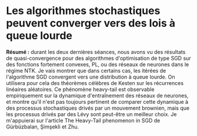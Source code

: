 # Les algorithmes stochastiques peuvent converger vers des lois à queue  lourde 

**Résumé :** durant les deux dernières séances, nous avons vu des résultats  de quasi-convergence pour des algorithmes d'optimisation de type SGD sur  des fonctions fortement convexes, PL, ou des réseaux de neurones dans le  régime NTK. Je vais montrer que dans certains cas, les itérées de  l'algorithme SGD convergent vers une distribution à queue lourde. On  utilisera pour cela des théorèmes célèbres de Kesten sur les récurrences  linéaires aléatoires. Ce phénomène heavy-tail est observable  empiriquement sur la dynamique d'entraînement des réseaux de neurones,  et montre qu'il n'est pas toujours pertinent de comparer cette dynamique  à des processus stochastiques drivés par un mouvement brownien, mais que  les processus drivés par des Lévy sont peut-être un meilleur choix. Je  m'appuierai sur l'article The Heavy-Tail phenomenon in SGD de  Gürbüzbalan, Şimşekli et Zhu.
